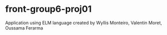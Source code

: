 # front-group6-proj01
Application using ELM language created by Wyllis Monteiro, Valentin Moret, Oussama Ferarma 
